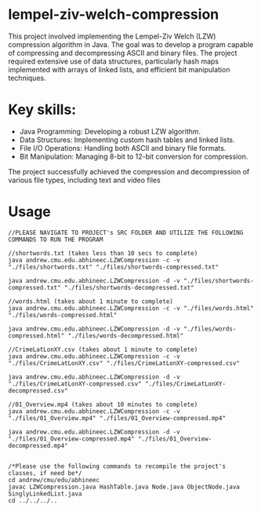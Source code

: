# lempel-ziv-welch-compression

This project involved implementing the Lempel-Ziv Welch (LZW) compression algorithm in Java. The goal was to develop a program capable of compressing and decompressing ASCII and binary files. The project required extensive use of data structures, particularly hash maps implemented with arrays of linked lists, and efficient bit manipulation techniques.

# Key skills:
<ul>
  <li>Java Programming: Developing a robust LZW algorithm.</li>
  <li>Data Structures: Implementing custom hash tables and linked lists.</li>
  <li>File I/O Operations: Handling both ASCII and binary file formats.</li>
  <li>Bit Manipulation: Managing 8-bit to 12-bit conversion for compression.</li>
</ul>

The project successfully achieved the compression and decompression of various file types, including text and video files

# Usage
```
//PLEASE NAVIGATE TO PROJECT's SRC FOLDER AND UTILIZE THE FOLLOWING COMMANDS TO RUN THE PROGRAM

//shortwords.txt (takes less than 10 secs to complete)
java andrew.cmu.edu.abhineec.LZWCompression -c -v "./files/shortwords.txt" "./files/shortwords-compressed.txt"

java andrew.cmu.edu.abhineec.LZWCompression -d -v "./files/shortwords-compressed.txt" "./files/shortwords-decompressed.txt"

//words.html (takes about 1 minute to complete)
java andrew.cmu.edu.abhineec.LZWCompression -c -v "./files/words.html" "./files/words-compressed.html"

java andrew.cmu.edu.abhineec.LZWCompression -d -v "./files/words-compressed.html" "./files/words-decompressed.html"

//CrimeLatLonXY.csv (takes about 1 minute to complete)
java andrew.cmu.edu.abhineec.LZWCompression -c -v "./files/CrimeLatLonXY.csv" "./files/CrimeLatLonXY-compressed.csv"

java andrew.cmu.edu.abhineec.LZWCompression -d -v "./files/CrimeLatLonXY-compressed.csv" "./files/CrimeLatLonXY-decompressed.csv"

//01_Overview.mp4 (takes about 10 minutes to complete)
java andrew.cmu.edu.abhineec.LZWCompression -c -v "./files/01_Overview.mp4" "./files/01_Overview-compressed.mp4"

java andrew.cmu.edu.abhineec.LZWCompression -d -v "./files/01_Overview-compressed.mp4" "./files/01_Overview-decompressed.mp4"


/*Please use the following commands to recompile the project's classes, if need be*/
cd andrew/cmu/edu/abhineec
javac LZWCompression.java HashTable.java Node.java ObjectNode.java SinglyLinkedList.java
cd ../../../..

```

